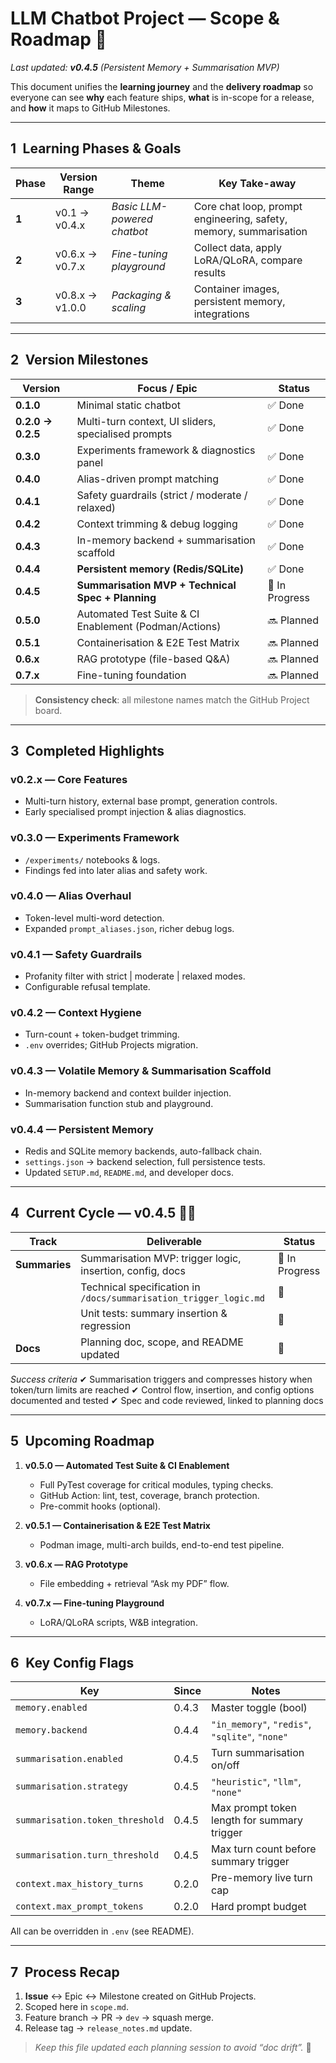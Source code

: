 # LLM Chatbot Project — Scope & Roadmap 📑

*Last updated: **v0.4.5** (Persistent Memory + Summarisation MVP)*

This document unifies the **learning journey** and the **delivery roadmap** so everyone can see **why** each feature ships, **what** is in-scope for a release, and **how** it maps to GitHub Milestones.

---

## 1 Learning Phases & Goals

| Phase | Version Range      | Theme                    | Key Take-away                           |
|-------|--------------------|--------------------------|-----------------------------------------|
| **1** | v0.1 → v0.4.x      | *Basic LLM-powered chatbot* | Core chat loop, prompt engineering, safety, memory, summarisation |
| **2** | v0.6.x → v0.7.x    | *Fine-tuning playground* | Collect data, apply LoRA/QLoRA, compare results |
| **3** | v0.8.x → v1.0.0    | *Packaging & scaling*    | Container images, persistent memory, integrations |

---

## 2 Version Milestones

| Version           | Focus / Epic                                             | Status         |
|-------------------|---------------------------------------------------------|----------------|
| **0.1.0**         | Minimal static chatbot                                  | ✅ Done        |
| **0.2.0 → 0.2.5** | Multi-turn context, UI sliders, specialised prompts     | ✅ Done        |
| **0.3.0**         | Experiments framework & diagnostics panel               | ✅ Done        |
| **0.4.0**         | Alias-driven prompt matching                            | ✅ Done        |
| **0.4.1**         | Safety guardrails (strict / moderate / relaxed)         | ✅ Done        |
| **0.4.2**         | Context trimming & debug logging                        | ✅ Done        |
| **0.4.3**         | In-memory backend + summarisation scaffold              | ✅ Done        |
| **0.4.4**         | **Persistent memory (Redis/SQLite)**                    | ✅ Done        |
| **0.4.5**         | **Summarisation MVP + Technical Spec + Planning**       | 🔄 In Progress |
| **0.5.0**         | Automated Test Suite & CI Enablement (Podman/Actions)   | 🔜 Planned     |
| **0.5.1**         | Containerisation & E2E Test Matrix                      | 🔜 Planned     |
| **0.6.x**         | RAG prototype (file-based Q&A)                          | 🔜 Planned     |
| **0.7.x**         | Fine-tuning foundation                                  | 🔜 Planned     |

> **Consistency check**: all milestone names match the GitHub Project board.

---

## 3 Completed Highlights

### v0.2.x — Core Features
* Multi-turn history, external base prompt, generation controls.
* Early specialised prompt injection & alias diagnostics.

### v0.3.0 — Experiments Framework
* `/experiments/` notebooks & logs.
* Findings fed into later alias and safety work.

### v0.4.0 — Alias Overhaul
* Token-level multi-word detection.
* Expanded `prompt_aliases.json`, richer debug logs.

### v0.4.1 — Safety Guardrails
* Profanity filter with strict | moderate | relaxed modes.
* Configurable refusal template.

### v0.4.2 — Context Hygiene
* Turn-count + token-budget trimming.
* `.env` overrides; GitHub Projects migration.

### v0.4.3 — Volatile Memory & Summarisation Scaffold
* In-memory backend and context builder injection.
* Summarisation function stub and playground.

### v0.4.4 — Persistent Memory
* Redis and SQLite memory backends, auto-fallback chain.
* `settings.json` → backend selection, full persistence tests.
* Updated `SETUP.md`, `README.md`, and developer docs.

---

## 4 Current Cycle — **v0.4.5**  📝🧪

| Track         | Deliverable                                                  | Status         |
|---------------|-------------------------------------------------------------|----------------|
| **Summaries** | Summarisation MVP: trigger logic, insertion, config, docs   | 🔄 In Progress |
|               | Technical specification in `/docs/summarisation_trigger_logic.md` | 🔄             |
|               | Unit tests: summary insertion & regression                   | 🔄             |
| **Docs**      | Planning doc, scope, and README updated                      | 🔄             |

*Success criteria*
✔ Summarisation triggers and compresses history when token/turn limits are reached
✔ Control flow, insertion, and config options documented and tested
✔ Spec and code reviewed, linked to planning docs

---

## 5 Upcoming Roadmap

1. **v0.5.0 — Automated Test Suite & CI Enablement**
   * Full PyTest coverage for critical modules, typing checks.
   * GitHub Action: lint, test, coverage, branch protection.
   * Pre-commit hooks (optional).

2. **v0.5.1 — Containerisation & E2E Test Matrix**
   * Podman image, multi-arch builds, end-to-end test pipeline.

3. **v0.6.x — RAG Prototype**
   * File embedding + retrieval “Ask my PDF” flow.

4. **v0.7.x — Fine-tuning Playground**
   * LoRA/QLoRA scripts, W&B integration.

---

## 6 Key Config Flags

| Key                         | Since | Notes                                          |
|-----------------------------|-------|------------------------------------------------|
| `memory.enabled`            | 0.4.3 | Master toggle (bool)                           |
| `memory.backend`            | 0.4.4 | `"in_memory"`, `"redis"`, `"sqlite"`, `"none"` |
| `summarisation.enabled`     | 0.4.5 | Turn summarisation on/off                      |
| `summarisation.strategy`    | 0.4.5 | `"heuristic"`, `"llm"`, `"none"`               |
| `summarisation.token_threshold` | 0.4.5 | Max prompt token length for summary trigger    |
| `summarisation.turn_threshold`  | 0.4.5 | Max turn count before summary trigger          |
| `context.max_history_turns` | 0.2.0 | Pre-memory live turn cap                       |
| `context.max_prompt_tokens` | 0.2.0 | Hard prompt budget                             |

All can be overridden in `.env` (see README).

---

## 7 Process Recap

1. **Issue** ↔ Epic ↔ Milestone created on GitHub Projects.
2. Scoped here in `scope.md`.
3. Feature branch → PR → `dev` → squash merge.
4. Release tag → `release_notes.md` update.

> *Keep this file updated each planning session to avoid “doc drift”.* 🚀
